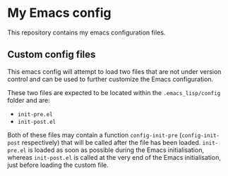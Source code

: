 # My Emacs config

This repository contains my emacs configuration files.

## Custom config files

This emacs config will attempt to load two files that are not under version control and can be used to further customize the Emacs configuration. 

These two files are expected to be located within the ``.emacs_lisp/config`` folder and are:
- `init-pre.el`
- `init-post.el`

Both of these files may contain a function `config-init-pre` (`config-init-post` respectively) that will be called after the file has been loaded. `init-pre.el` is loaded as soon as possible during the Emacs initialisation, whereas `init-post.el` is called at the very end of the Emacs initialisation, just before loading the custom file.
